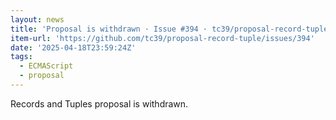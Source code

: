 ```yaml
---
layout: news
title: 'Proposal is withdrawn · Issue #394 · tc39/proposal-record-tuple'
item-url: 'https://github.com/tc39/proposal-record-tuple/issues/394'
date: '2025-04-18T23:59:24Z'
tags:
  - ECMAScript
  - proposal
---
```

Records and Tuples proposal is withdrawn.
